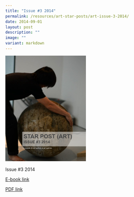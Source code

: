 ```yaml
---
title: "Issue #3 2014"
permalink: /resources/art-star-posts/art-issue-3-2014/
date: 2014-09-01
layout: post
description: ""
image: ""
variant: markdown
---
```

<img src="/images/sdg.png" style="width:50%">
		 
Issue #3 2014

[E-book link](https://issuu.com/moe_star/docs/2014_star-post_3)

[PDF link](/files/35ec98921_u6202.pdf)